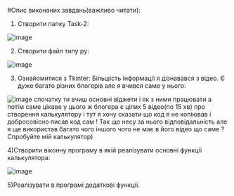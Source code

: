 #Опис виконаних завдань(важливо читати):
1) Створити папку Task-2:

![image](https://user-images.githubusercontent.com/85665335/123000267-0a965680-d3b8-11eb-99a0-28e8a5c31126.png)

2) Створити файл типу py:

![image](https://user-images.githubusercontent.com/85665335/123000987-ec7d2600-d3b8-11eb-8845-548938a83016.png)

3) Ознайомитися з Tkinter:
Більшість інформації я дізнавався з відео. Є дуже багато різних блогерів але я вчився саме у нього:

![image](https://user-images.githubusercontent.com/85665335/123002592-c0fb3b00-d3ba-11eb-8676-9de97f8bcc97.png)
спочатку ти вчиш основні віджети і як з ними працювати а потім саме цікаве у цього ж блогера є цілих 5 відео(по 15 хв) про 
створення калькулятору і тут я хочу сказати що код я не копіював і добросовісно писав код сам ! Так що несу за нього відповідальність
але я ще використав багато чого іншого чого не має в його відео що саме ? Спробуйте мій калькулятор)

4)Створити віконну програму в якій реалізувати основні функції калькулятора:

![image](https://user-images.githubusercontent.com/85665335/123003632-24399d00-d3bc-11eb-8d8a-9da6e0867559.png)

5)Реалізувати в програмі додаткові функції.

